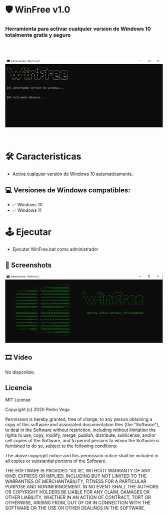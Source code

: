 # 🛡  WinFree v1.0

<h3> Herramienta para activar cualquier version de Windows 10 totalmente gratis y seguro  </h3>
<br/>
</br>
<p align="center">
<img src="https://github.com/wrrulos/Imagenes-Github/blob/main/WinFree/Win2.PNG" title="WinFree">
</p>
<br/>

# 🛠 Caracteristicas

* Activa cualquier versión de Windows 10 automaticamente.

## 💻 Versiones de Windows compatibles:

* ✅ Windows 10
* ✅ Windows 11

# 🕹 Ejecutar

* Ejecutar WinFree.bat como administrador

## 📸 Screenshots

<img src="https://github.com/wrrulos/Imagenes-Github/blob/main/WinFree/Win1.PNG">

## 🎞 Video 

<p> No disponible.</p>

## Licencia 

MIT License

Copyright (c) 2020 Pedro Vega

Permission is hereby granted, free of charge, to any person obtaining a copy
of this software and associated documentation files (the "Software"), to deal
in the Software without restriction, including without limitation the rights
to use, copy, modify, merge, publish, distribute, sublicense, and/or sell
copies of the Software, and to permit persons to whom the Software is
furnished to do so, subject to the following conditions:

The above copyright notice and this permission notice shall be included in all
copies or substantial portions of the Software.

THE SOFTWARE IS PROVIDED "AS IS", WITHOUT WARRANTY OF ANY KIND, EXPRESS OR
IMPLIED, INCLUDING BUT NOT LIMITED TO THE WARRANTIES OF MERCHANTABILITY,
FITNESS FOR A PARTICULAR PURPOSE AND NONINFRINGEMENT. IN NO EVENT SHALL THE
AUTHORS OR COPYRIGHT HOLDERS BE LIABLE FOR ANY CLAIM, DAMAGES OR OTHER
LIABILITY, WHETHER IN AN ACTION OF CONTRACT, TORT OR OTHERWISE, ARISING FROM,
OUT OF OR IN CONNECTION WITH THE SOFTWARE OR THE USE OR OTHER DEALINGS IN THE
SOFTWARE.

 
